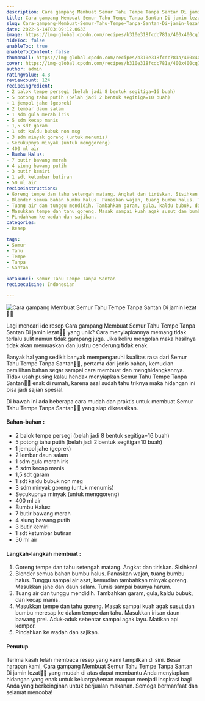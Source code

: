 ```yaml
---
description: Cara gampang Membuat Semur Tahu Tempe Tanpa Santan Di jamin lezat"
title: Cara gampang Membuat Semur Tahu Tempe Tanpa Santan Di jamin lezat
slug: Cara-gampang-Membuat-Semur-Tahu-Tempe-Tanpa-Santan-Di-jamin-lezat
date: 2022-6-14T03:09:12.063Z
image: https://img-global.cpcdn.com/recipes/b310e318fcdc781a/400x400cq70/photo.jpg
hideToc: false
enableToc: true
enableTocContent: false
thumbnail: https://img-global.cpcdn.com/recipes/b310e318fcdc781a/400x400cq70/photo.jpg
cover: https://img-global.cpcdn.com/recipes/b310e318fcdc781a/400x400cq70/photo.jpg
author: admin
ratingvalue: 4.8
reviewcount: 124
recipeingredient:
- 2 balok tempe persegi (belah jadi 8 bentuk segitiga=16 buah)
- 5 potong tahu putih (belah jadi 2 bentuk segitiga=10 buah)
- 1 jempol jahe (geprek)
- 2 lembar daun salam
- 1 sdm gula merah iris
- 5 sdm kecap manis
- 1,5 sdt garam
- 1 sdt kaldu bubuk non msg
- 3 sdm minyak goreng (untuk menumis)
- Secukupnya minyak (untuk menggoreng)
- 400 ml air
- Bumbu Halus:
- 7 butir bawang merah
- 4 siung bawang putih
- 3 butir kemiri
- 1 sdt ketumbar butiran
- 50 ml air
recipeinstructions:
- Goreng tempe dan tahu setengah matang. Angkat dan tiriskan. Sisihkan!
- Blender semua bahan bumbu halus. Panaskan wajan, tuang bumbu halus. Tunggu sampai air asat, kemudian tambahkan minyak goreng. Masukkan jahe dan daun salam. Tumis sampai baunya harum.
- Tuang air dan tunggu mendidih. Tambahkan garam, gula, kaldu bubuk, dan kecap manis.
- Masukkan tempe dan tahu goreng. Masak sampai kuah agak susut dan bumbu meresap ke dalam tempe dan tahu. Masukkan irisan daun bawang prei. Aduk-aduk sebentar sampai agak layu. Matikan api kompor.
- Pindahkan ke wadah dan sajikan.
categories:
- Resep

tags:
- Semur
- Tahu
- Tempe
- Tanpa
- Santan

katakunci: Semur Tahu Tempe Tanpa Santan
recipecuisine: Indonesian

---
```


![Cara gampang Membuat Semur Tahu Tempe Tanpa Santan Di jamin lezat👩‍🍳](https://img-global.cpcdn.com/recipes/b310e318fcdc781a/400x400cq70/photo.jpg)

Lagi mencari ide resep Cara gampang Membuat Semur Tahu Tempe Tanpa Santan Di jamin lezat👩‍🍳 yang unik? Cara menyiapkannya memang tidak terlalu sulit namun tidak gampang juga. Jika keliru mengolah maka hasilnya tidak akan memuaskan dan justru cenderung tidak enak.

Banyak hal yang sedikit banyak mempengaruhi kualitas rasa dari Semur Tahu Tempe Tanpa Santan👩‍🍳, pertama dari jenis bahan, kemudian pemilihan bahan segar sampai cara membuat dan menghidangkannya. Tidak usah pusing kalau hendak menyiapkan Semur Tahu Tempe Tanpa Santan👩‍🍳 enak di rumah, karena asal sudah tahu triknya maka hidangan ini bisa jadi sajian spesial.

Di bawah ini ada beberapa cara mudah dan praktis untuk membuat Semur Tahu Tempe Tanpa Santan👩‍🍳 yang siap dikreasikan.

<!--inarticleads1-->

#### Bahan-bahan :

- 2 balok tempe persegi (belah jadi 8 bentuk segitiga=16 buah)
- 5 potong tahu putih (belah jadi 2 bentuk segitiga=10 buah)
- 1 jempol jahe (geprek)
- 2 lembar daun salam
- 1 sdm gula merah iris
- 5 sdm kecap manis
- 1,5 sdt garam
- 1 sdt kaldu bubuk non msg
- 3 sdm minyak goreng (untuk menumis)
- Secukupnya minyak (untuk menggoreng)
- 400 ml air
- Bumbu Halus:
- 7 butir bawang merah
- 4 siung bawang putih
- 3 butir kemiri
- 1 sdt ketumbar butiran
- 50 ml air

<!--inarticleads2-->

#### Langkah-langkah membuat :

1. Goreng tempe dan tahu setengah matang. Angkat dan tiriskan. Sisihkan!
1. Blender semua bahan bumbu halus. Panaskan wajan, tuang bumbu halus. Tunggu sampai air asat, kemudian tambahkan minyak goreng. Masukkan jahe dan daun salam. Tumis sampai baunya harum.
1. Tuang air dan tunggu mendidih. Tambahkan garam, gula, kaldu bubuk, dan kecap manis.
1. Masukkan tempe dan tahu goreng. Masak sampai kuah agak susut dan bumbu meresap ke dalam tempe dan tahu. Masukkan irisan daun bawang prei. Aduk-aduk sebentar sampai agak layu. Matikan api kompor.
1. Pindahkan ke wadah dan sajikan.

#### Penutup

Terima kasih telah membaca resep yang kami tampilkan di sini. Besar harapan kami, Cara gampang Membuat Semur Tahu Tempe Tanpa Santan Di jamin lezat👩‍🍳 yang mudah di atas dapat membantu Anda menyiapkan hidangan yang enak untuk keluarga/teman maupun menjadi inspirasi bagi Anda yang berkeinginan untuk berjualan makanan. Semoga bermanfaat dan selamat mencoba!